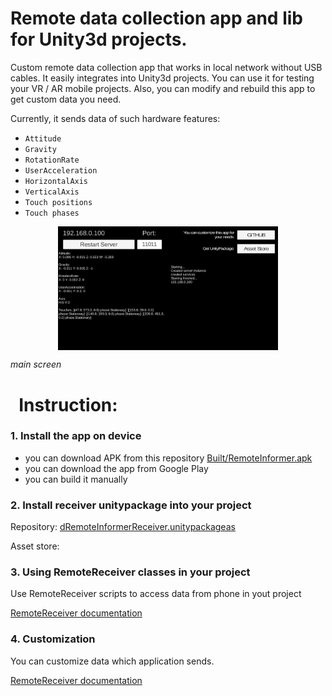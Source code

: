 Remote data collection app and lib for Unity3d projects.
=====


Custom remote data collection app that works in local network without USB
cables. It easily integrates into Unity3d projects. You can use it for testing your VR / AR mobile projects. Also, you can modify and rebuild
this app to get custom data you need.


Currently, it sends data of such hardware features:

-   `Attitude`
-   `Gravity`
-   `RotationRate`
-   `UserAcceleration`
-   `HorizontalAxis`
-   `VerticalAxis`
-   `Touch positions`
-   `Touch phases`

<p align="center">
<img src="Documentation media/MainScreen.jpg" width=70% align="center"/>
 
_main screen_
</p>

 
 Instruction:
  ======
 
 ### 1. Install the app on device
 - you can download APK from this repository [Built/RemoteInformer.apk](Built/RemoteInformer.apk)
 - you can download the app from Google Play
 - you can build it manually

### 2. Install receiver unitypackage into your project

Repository:
[dRemoteInformerReceiver.unitypackageas](UnityPackage/RemoteInformerReceiver.unitypackage)

Asset store:

### 3. Using RemoteReceiver classes in your project
Use RemoteReceiver scripts to access data from phone in yout project

[RemoteReceiver documentation](Assets/RemoteInformer/RemoteInformerReceiver/README.md)

### 4. Customization
You can customize data which application sends. 

[RemoteReceiver documentation](Assets/RemoteInformer/Messages/README.md)



